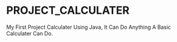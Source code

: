 # PROJECT_CALCULATER
My First Project Calculater Using Java, It Can Do Anything A Basic Calculater Can Do.
